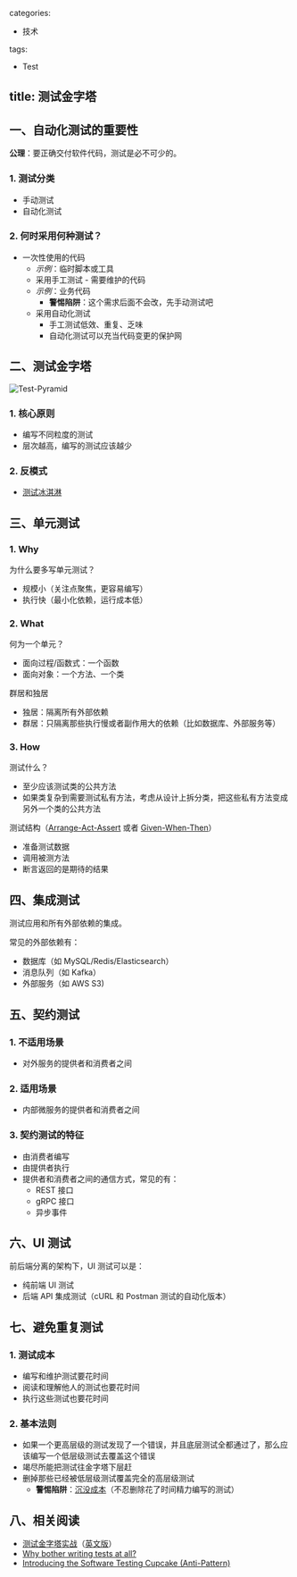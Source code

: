 categories:
- 技术

tags:
- Test

title: 测试金字塔
---

## 一、自动化测试的重要性

**公理**：要正确交付软件代码，测试是必不可少的。

### 1. 测试分类

- 手动测试
- 自动化测试

### 2. 何时采用何种测试？

- 一次性使用的代码
    + *示例*：临时脚本或工具
    + 采用手工测试
- 需要维护的代码
    + *示例*：业务代码
        - **警惕陷阱**：这个需求后面不会改，先手动测试吧
    + 采用自动化测试
        - 手工测试低效、重复、乏味
        - 自动化测试可以充当代码变更的保护网


## 二、测试金字塔

![Test-Pyramid](https://upload.wikimedia.org/wikipedia/commons/5/54/The_test_automation_pyramid.png)

### 1. 核心原则

- 编写不同粒度的测试
- 层次越高，编写的测试应该越少

### 2. 反模式

- [测试冰淇淋][1]


## 三、单元测试

### 1. Why

为什么要多写单元测试？

- 规模小（关注点聚焦，更容易编写）
- 执行快（最小化依赖，运行成本低）

### 2. What

何为一个单元？

- 面向过程/函数式：一个函数
- 面向对象：一个方法、一个类

群居和独居

- 独居：隔离所有外部依赖
- 群居：只隔离那些执行慢或者副作用大的依赖（比如数据库、外部服务等）

### 3. How

测试什么？

- 至少应该测试类的公共方法
- 如果类复杂到需要测试私有方法，考虑从设计上拆分类，把这些私有方法变成另外一个类的公共方法

测试结构（[Arrange-Act-Assert](https://xp123.com/articles/3a-arrange-act-assert/) 或者 [Given-When-Then](https://martinfowler.com/bliki/GivenWhenThen.html)）

- 准备测试数据
- 调用被测方法
- 断言返回的是期待的结果


## 四、集成测试

测试应用和所有外部依赖的集成。

常见的外部依赖有：

- 数据库（如 MySQL/Redis/Elasticsearch）
- 消息队列（如 Kafka）
- 外部服务（如 AWS S3)


## 五、契约测试

### 1. 不适用场景

- 对外服务的提供者和消费者之间

### 2. 适用场景

- 内部微服务的提供者和消费者之间

### 3. 契约测试的特征

- 由消费者编写
- 由提供者执行
- 提供者和消费者之间的通信方式，常见的有：
    + REST 接口
    + gRPC 接口
    + 异步事件


## 六、UI 测试

前后端分离的架构下，UI 测试可以是：

- 纯前端 UI 测试
- 后端 API 集成测试（cURL 和 Postman 测试的自动化版本）


## 七、避免重复测试

### 1. 测试成本

- 编写和维护测试要花时间
- 阅读和理解他人的测试也要花时间
- 执行这些测试也要花时间

### 2. 基本法则

- 如果一个更高层级的测试发现了一个错误，并且底层测试全都通过了，那么应该编写一个低层级测试去覆盖这个错误
- 竭尽所能把测试往金字塔下层赶
- 删掉那些已经被低层级测试覆盖完全的高层级测试
    + **警惕陷阱**：[沉没成本][3]（不忍删除花了时间精力编写的测试）


## 八、相关阅读

- [测试金字塔实战][2]（[英文版][4]）
- [Why bother writing tests at all?][5]
- [Introducing the Software Testing Cupcake (Anti-Pattern)][1]


[1]: https://www.thoughtworks.com/insights/blog/introducing-software-testing-cupcake-anti-pattern
[2]: https://insights.thoughtworks.cn/practical-test-pyramid/
[3]: https://zh.wikipedia.org/wiki/%E6%B2%89%E6%B2%A1%E6%88%90%E6%9C%AC
[4]: https://martinfowler.com/articles/practical-test-pyramid.html
[5]: https://dave.cheney.net/2019/05/14/why-bother-writing-tests-at-all
